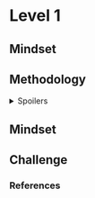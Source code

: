 # Level 1

## Mindset


## Methodology
<details>
<summary>Spoilers</summary>
  
    Bunch of hidden text inside dropdown box
</details>

## Mindset


## Challenge 

### References
